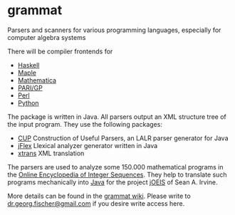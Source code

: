 # grammat
Parsers and scanners for various programming languages, especially for computer algebra systems

There will be compiler frontends for 
* [Haskell](https://www.haskell.org/)
* [Maple](https://www.maplesoft.com/)
* [Mathematica](https://www.wolfram.com/mathematica/)
* [PARI/GP](https://pari.math.u-bordeaux.fr/)
* [Perl](https://www.perl.org/)
* [Python](https://www.python.org/)

The package is written in Java. All parsers output an XML structure tree of the input program. They use the following packages:
* [CUP](http://www2.cs.tum.edu/projects/cup/) Construction of Useful Parsers, an LALR parser generator for Java
* [jFlex](https://jflex.de) Llexical analyzer generator written in Java
* [xtrans](https://github.com/gfis/xtrans) XML translation

The parsers are used to analyze some 150.000 mathematical programs in the [Online Encyclopedia of Integer Sequences](https://oeis.org). They help to translate such programs mechanically into [Java](https://www.java.com/en/) for the project [jOEIS](https://github.com/archmageirvine/joeis) of Sean A. Irvine.

More details can be found in the [grammat wiki](https://github.com/gfis/grammat/wiki).
Please write to dr.georg.fischer@gmail.com if you desire write access here.
